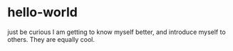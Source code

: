 # hello-world
just be curious
I am getting to know myself better, and introduce myself to others. 
They are equally cool.
